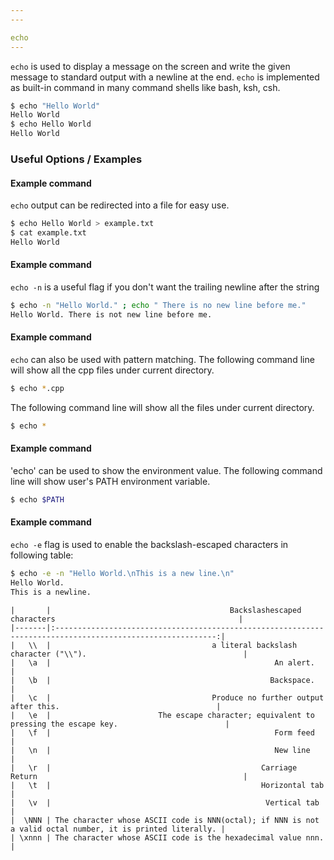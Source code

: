 ```yaml
---
---

echo
---
```


`echo` is used to display a message on the screen and write the given message to standard output with a newline at the end.  `echo` is implemented as built-in command in many command shells like bash, ksh, csh.
<!-- one line explanation would go here -->

<!-- minimal example -->

~~~ bash
$ echo "Hello World"
Hello World
$ echo Hello World
Hello World
~~~

<!--more-->


### Useful Options / Examples

#### Example command
`echo` output can be redirected into a file for easy use. 

~~~ bash
$ echo Hello World > example.txt
$ cat example.txt
Hello World
~~~

#### Example command
`echo -n` is a useful flag if you don't want the trailing newline after the string

~~~ bash
$ echo -n "Hello World." ; echo " There is no new line before me."
Hello World. There is not new line before me.
~~~

#### Example command
`echo` can also be used with pattern matching. The following command line will show all the cpp files under current directory. 

~~~ bash
$ echo *.cpp
~~~

The following command line will show all the files under current directory.

~~~ bash
$ echo *
~~~

#### Example command
'echo' can be used to show the environment value. The following command line will show user's PATH environment variable.

~~~ bash
$ echo $PATH
~~~

#### Example command
`echo -e` flag is used to enable the backslash-escaped characters in following table:

~~~ bash
$ echo -e -n "Hello World.\nThis is a new line.\n"
Hello World.
This is a newline.
~~~

~~~
|       |                                        Backslashescaped characters                                         |
|-------|:----------------------------------------------------------------------------------------------------------:|
|   \\  |                                    a literal backslash character ("\\").                                   |
|   \a  |                                                  An alert.                                                 |
|   \b  |                                                 Backspace.                                                 |
|   \c  |                                    Produce no further output after this.                                   |
|   \e  |                        The escape character; equivalent to pressing the escape key.                        |
|   \f  |                                                  Form feed                                                 |
|   \n  |                                                  New line                                                  |
|   \r  |                                               Carriage Return                                              |
|   \t  |                                               Horizontal tab                                               |
|   \v  |                                                Vertical tab                                                |
|  \NNN | The character whose ASCII code is NNN(octal); if NNN is not a valid octal number, it is printed literally. |
| \xnnn | The character whose ASCII code is the hexadecimal value nnn.                                               |
~~~